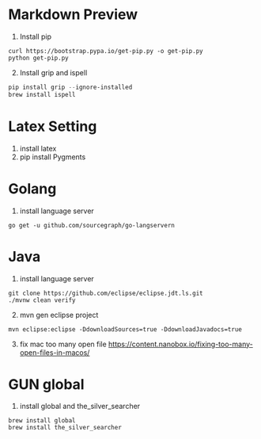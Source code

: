 # Markdown Preview
1. Install pip

``` shell
curl https://bootstrap.pypa.io/get-pip.py -o get-pip.py
python get-pip.py
```
2. Install grip and ispell

``` powershell
pip install grip --ignore-installed
brew install ispell
```
# Latex Setting
1. install latex
2. pip install Pygments

# Golang
1. install language server
``` shell
go get -u github.com/sourcegraph/go-langservern
```
# Java
1. install language server
``` shell
git clone https://github.com/eclipse/eclipse.jdt.ls.git
./mvnw clean verify
```
2. mvn gen eclipse project
``` shell
mvn eclipse:eclipse -DdownloadSources=true -DdownloadJavadocs=true
```
3. fix mac too many open file
https://content.nanobox.io/fixing-too-many-open-files-in-macos/

# GUN global
1. install global and the_silver_searcher
``` shell
brew install global
brew install the_silver_searcher
```

